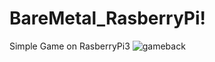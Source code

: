 # BareMetal_RasberryPi!
Simple Game on RasberryPi3
![gameback](https://github.com/Aleksandar-Lazarevic/BareMental_RasberryPi/assets/135633702/d1a3dea4-e23b-44a3-9c14-38d89fd0f3c6)
